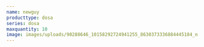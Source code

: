 ```yaml
---
name: newguy
producttype: dosa
series: dosa
maxquantity: 10
image: images/uploads/90288646_10158292724941255_8630373336884445184_n.jpg
---
```

